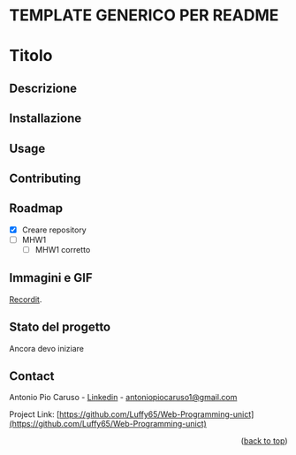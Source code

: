# TEMPLATE GENERICO PER README

# Titolo
## Descrizione

## Installazione


## Usage

## Contributing

<!-- ROADMAP -->
## Roadmap
- [x] Creare repository
- [ ] MHW1
    - [ ] MHW1 corretto
     
## Immagini e GIF
[Recordit](http://recordit.co/).

## Stato del progetto

Ancora devo iniziare

<!-- CONTACT -->
## Contact

Antonio Pio Caruso - [Linkedin](https://www.linkedin.com/in/antonio-pio-caruso/) - antoniopiocaruso1@gmail.com

Project Link: [https://github.com/Luffy65/Web-Programming-unict](https://github.com/Luffy65/Web-Programming-unict)

<p align="right">(<a href="#readme-top">back to top</a>)</p>
